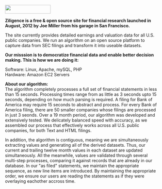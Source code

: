 <a href="http://www.ziligence.com"><img class="alignnone size-thumbnail wp-image-209" title="ziligence_logo_mid" src="http://ziligence.files.wordpress.com/2012/08/ziligence_logo_mid1.jpg?w=150" alt="" width="150" height="29" /></a>

<b>Ziligence is a free & open source site for financial research launched in August, 2012 by Joe Miller from his garage in San Francisco.</b>  

The site currently provides detailed earnings and valuation data for all U.S. public companies.  We run an algorithm on an open source platform to capture data from SEC filings and transform it into useable datasets.

<b>Our misssion is to democratize financial data and enable better decision making. This is how we are doing it:</b>

Software: Linux, Apache, mySQL, PHP
<br>Hardware: Amazon EC2 Servers

<b>About our algorithm:</b><br>
The algorithm completely processes a full set of financial statements in less than 15 seconds. Processing times range from as little as 3 seconds upto 15 seconds, depending on how much parsing is required. A filing for Bank of America may require 15 seconds to abstract and process. For every Bank of America filing, there are 50 smaller companies whose filings are processed in just 3 seonds. Over a 19 month period, our algorithm was developed and extensively tested. We delicately balanced speed with accuracy, as we assembled our process that effectively works across all U.S. public companies, for both Text and HTML filings.

In addition, the algorithm is contiguous, meaning we are simultaneously extracting values and generating all of the derived datasets. Thus, our current and trailing twelve month values in each dataset are updated simultaneously. All the meanwhile, values are validated through several multi-step processes, comparing it against records that are already in our database. In our "as filed" statements, we maintain the appropriate sequence, as new line items are introduced. By maintaining the appropriate order, we ensure our users are reading the statements as if they were overlaying eachother accross time.